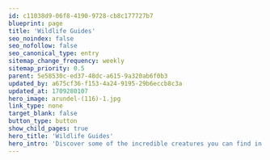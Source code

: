 ```yaml
---
id: c11038d9-06f8-4190-9728-cb8c177727b7
blueprint: page
title: 'Wildlife Guides'
seo_noindex: false
seo_nofollow: false
seo_canonical_type: entry
sitemap_change_frequency: weekly
sitemap_priority: 0.5
parent: 5e58530c-ed37-48dc-a615-9a320ab6f0b3
updated_by: a675cf36-f153-4a24-9195-29b6eccb8c3a
updated_at: 1709280107
hero_image: arundel-(116)-1.jpg
link_type: none
target_blank: false
button_type: button
show_child_pages: true
hero_title: 'Wildlife Guides'
hero_intro: 'Discover some of the incredible creatures you can find in or near to the rivers. From wriggly eels to swooping eagles, this precious habitat is a home for an array of stunning wildlife.'
---
```

